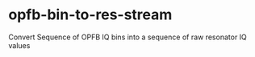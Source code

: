 # opfb-bin-to-res-stream
Convert Sequence of OPFB IQ bins into a sequence of raw resonator IQ values
